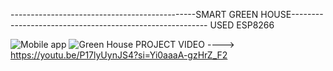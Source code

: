 ----------------------------------------------SMART GREEN HOUSE---------------------------------------------------------
USED ESP8266

![Mobile app](https://github.com/inosh611/SmartGreenHouse/assets/85205780/5ff3787e-2bf6-4cd6-9b5d-19b09b3fc952)
![Green House](https://github.com/inosh611/SmartGreenHouse/assets/85205780/518ed9d7-2522-4a25-ba17-39c07c1ff302)
PROJECT VIDEO ----> https://youtu.be/P17lyUynJS4?si=Yi0aaaA-gzHrZ_F2
